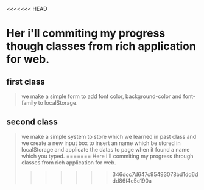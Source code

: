 <<<<<<< HEAD
# Her i'll commiting my progress though classes from rich application for web.

## first class
> we make a simple form to add font color, background-color and font-family to localStorage.

## second class
> we make a simple system to store which we learned in past class and we create a new input box to insert an name which be stored in localStorage and applicate the datas to page when it found a name which you typed. 
=======
Here i'll commiting my progress through classes from rich application for web.
>>>>>>> 346dcc7d647c95493078bd1dd6ddd86f4e5c190a
